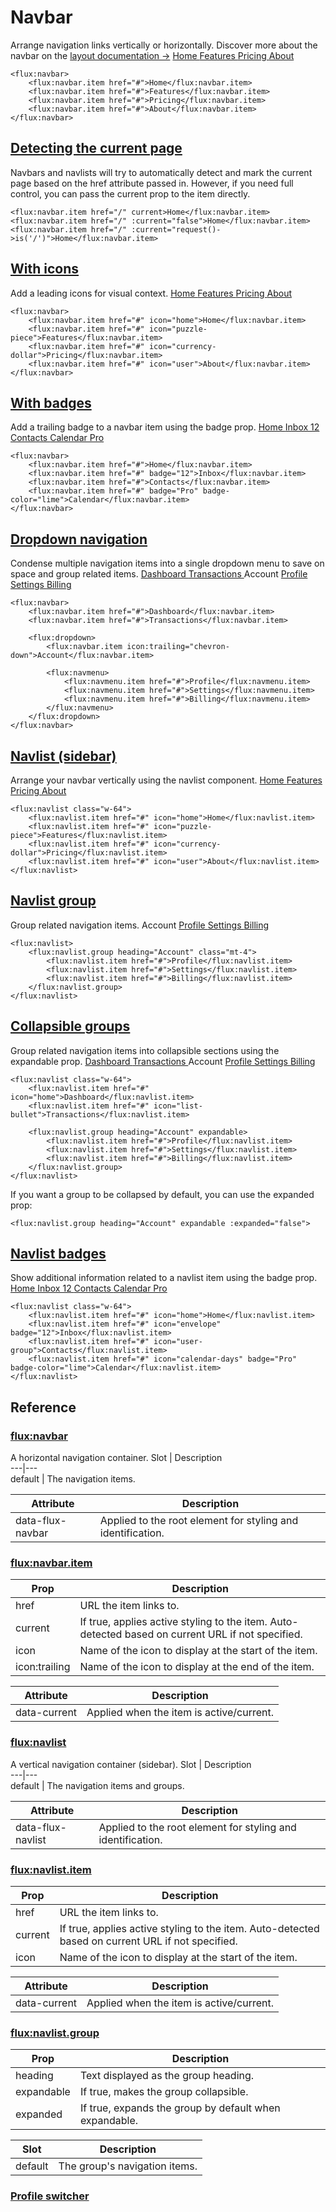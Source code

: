 #  Navbar 
Arrange navigation links vertically or horizontally.
Discover more about the navbar on the [layout documentation ->](https://fluxui.dev/layouts/sidebar)
[ Home ](https://fluxui.dev/components/navbar) [ Features ](https://fluxui.dev/components/navbar) [ Pricing ](https://fluxui.dev/components/navbar) [ About ](https://fluxui.dev/components/navbar)
 
```
<flux:navbar>
    <flux:navbar.item href="#">Home</flux:navbar.item>
    <flux:navbar.item href="#">Features</flux:navbar.item>
    <flux:navbar.item href="#">Pricing</flux:navbar.item>
    <flux:navbar.item href="#">About</flux:navbar.item>
</flux:navbar>
```

##  [Detecting the current page](https://fluxui.dev/components/navbar#detecting-the-current-page)
Navbars and navlists will try to automatically detect and mark the current page based on the href attribute passed in. However, if you need full control, you can pass the current prop to the item directly.
 
```
<flux:navbar.item href="/" current>Home</flux:navbar.item>
<flux:navbar.item href="/" :current="false">Home</flux:navbar.item>
<flux:navbar.item href="/" :current="request()->is('/')">Home</flux:navbar.item>
```

##  [With icons](https://fluxui.dev/components/navbar#with-icons)
Add a leading icons for visual context.
[ Home ](https://fluxui.dev/components/navbar) [ Features ](https://fluxui.dev/components/navbar) [ Pricing ](https://fluxui.dev/components/navbar) [ About ](https://fluxui.dev/components/navbar)
 
```
<flux:navbar>
    <flux:navbar.item href="#" icon="home">Home</flux:navbar.item>
    <flux:navbar.item href="#" icon="puzzle-piece">Features</flux:navbar.item>
    <flux:navbar.item href="#" icon="currency-dollar">Pricing</flux:navbar.item>
    <flux:navbar.item href="#" icon="user">About</flux:navbar.item>
</flux:navbar>
```

##  [With badges](https://fluxui.dev/components/navbar#with-badges)
Add a trailing badge to a navbar item using the badge prop.
[ Home ](https://fluxui.dev/components/navbar) [ Inbox 12 ](https://fluxui.dev/components/navbar) [ Contacts ](https://fluxui.dev/components/navbar) [ Calendar Pro ](https://fluxui.dev/components/navbar)
 
```
<flux:navbar>
    <flux:navbar.item href="#">Home</flux:navbar.item>
    <flux:navbar.item href="#" badge="12">Inbox</flux:navbar.item>
    <flux:navbar.item href="#">Contacts</flux:navbar.item>
    <flux:navbar.item href="#" badge="Pro" badge-color="lime">Calendar</flux:navbar.item>
</flux:navbar>
```

##  [Dropdown navigation](https://fluxui.dev/components/navbar#dropdown-navigation)
Condense multiple navigation items into a single dropdown menu to save on space and group related items.
[ Dashboard ](https://fluxui.dev/components/navbar) [ Transactions ](https://fluxui.dev/components/navbar)
Account
[ Profile ](https://fluxui.dev/components/navbar) [ Settings ](https://fluxui.dev/components/navbar) [ Billing ](https://fluxui.dev/components/navbar)
 
```
<flux:navbar>
    <flux:navbar.item href="#">Dashboard</flux:navbar.item>
    <flux:navbar.item href="#">Transactions</flux:navbar.item>

    <flux:dropdown>
        <flux:navbar.item icon:trailing="chevron-down">Account</flux:navbar.item>

        <flux:navmenu>
            <flux:navmenu.item href="#">Profile</flux:navmenu.item>
            <flux:navmenu.item href="#">Settings</flux:navmenu.item>
            <flux:navmenu.item href="#">Billing</flux:navmenu.item>
        </flux:navmenu>
    </flux:dropdown>
</flux:navbar>      
```

##  [Navlist (sidebar)](https://fluxui.dev/components/navbar#navlist-sidebar)
Arrange your navbar vertically using the navlist component.
[ Home ](https://fluxui.dev/components/navbar) [ Features ](https://fluxui.dev/components/navbar) [ Pricing ](https://fluxui.dev/components/navbar) [ About ](https://fluxui.dev/components/navbar)
 
```
<flux:navlist class="w-64">
    <flux:navlist.item href="#" icon="home">Home</flux:navlist.item>
    <flux:navlist.item href="#" icon="puzzle-piece">Features</flux:navlist.item>
    <flux:navlist.item href="#" icon="currency-dollar">Pricing</flux:navlist.item>
    <flux:navlist.item href="#" icon="user">About</flux:navlist.item>
</flux:navlist>
```

##  [Navlist group](https://fluxui.dev/components/navbar#navlist-group)
Group related navigation items.
Account
[ Profile ](https://fluxui.dev/components/navbar) [ Settings ](https://fluxui.dev/components/navbar) [ Billing ](https://fluxui.dev/components/navbar)
 
```
<flux:navlist>
    <flux:navlist.group heading="Account" class="mt-4">
        <flux:navlist.item href="#">Profile</flux:navlist.item>
        <flux:navlist.item href="#">Settings</flux:navlist.item>
        <flux:navlist.item href="#">Billing</flux:navlist.item>
    </flux:navlist.group>
</flux:navlist> 
```

##  [Collapsible groups](https://fluxui.dev/components/navbar#collapsible-groups)
Group related navigation items into collapsible sections using the expandable prop.
[ Dashboard ](https://fluxui.dev/components/navbar) [ Transactions ](https://fluxui.dev/components/navbar) Account
[ Profile ](https://fluxui.dev/components/navbar) [ Settings ](https://fluxui.dev/components/navbar) [ Billing ](https://fluxui.dev/components/navbar)
 
```
<flux:navlist class="w-64">
    <flux:navlist.item href="#" icon="home">Dashboard</flux:navlist.item>
    <flux:navlist.item href="#" icon="list-bullet">Transactions</flux:navlist.item>

    <flux:navlist.group heading="Account" expandable>
        <flux:navlist.item href="#">Profile</flux:navlist.item>
        <flux:navlist.item href="#">Settings</flux:navlist.item>
        <flux:navlist.item href="#">Billing</flux:navlist.item>
    </flux:navlist.group>
</flux:navlist>
```

If you want a group to be collapsed by default, you can use the expanded prop:
 
```
<flux:navlist.group heading="Account" expandable :expanded="false">
```

##  [Navlist badges](https://fluxui.dev/components/navbar#navlist-badges)
Show additional information related to a navlist item using the badge prop.
[ Home ](https://fluxui.dev/components/navbar) [ Inbox 12 ](https://fluxui.dev/components/navbar) [ Contacts ](https://fluxui.dev/components/navbar) [ Calendar Pro ](https://fluxui.dev/components/navbar)
 
```
<flux:navlist class="w-64">
    <flux:navlist.item href="#" icon="home">Home</flux:navlist.item>
    <flux:navlist.item href="#" icon="envelope" badge="12">Inbox</flux:navlist.item>
    <flux:navlist.item href="#" icon="user-group">Contacts</flux:navlist.item>
    <flux:navlist.item href="#" icon="calendar-days" badge="Pro" badge-color="lime">Calendar</flux:navlist.item>
</flux:navlist>
```


##  Reference 
###  [flux:navbar](https://fluxui.dev/components/navbar#fluxnavbar)
A horizontal navigation container.
Slot |  Description  
---|---  
default  |  The navigation items.  

Attribute |  Description  
---|---  
data-flux-navbar  |  Applied to the root element for styling and identification.  
###  [flux:navbar.item](https://fluxui.dev/components/navbar#fluxnavbaritem)
Prop |  Description  
---|---  
href  |  URL the item links to.  
current  |  If true, applies active styling to the item. Auto-detected based on current URL if not specified.  
icon  |  Name of the icon to display at the start of the item.  
icon:trailing  |  Name of the icon to display at the end of the item.  

Attribute |  Description  
---|---  
data-current  |  Applied when the item is active/current.  
###  [flux:navlist](https://fluxui.dev/components/navbar#fluxnavlist)
A vertical navigation container (sidebar).
Slot |  Description  
---|---  
default  |  The navigation items and groups.  

Attribute |  Description  
---|---  
data-flux-navlist  |  Applied to the root element for styling and identification.  
###  [flux:navlist.item](https://fluxui.dev/components/navbar#fluxnavlistitem)
Prop |  Description  
---|---  
href  |  URL the item links to.  
current  |  If true, applies active styling to the item. Auto-detected based on current URL if not specified.  
icon  |  Name of the icon to display at the start of the item.  

Attribute |  Description  
---|---  
data-current  |  Applied when the item is active/current.  
###  [flux:navlist.group](https://fluxui.dev/components/navbar#fluxnavlistgroup)
Prop |  Description  
---|---  
heading  |  Text displayed as the group heading.  
expandable  |  If true, makes the group collapsible.  
expanded  |  If true, expands the group by default when expandable.  

Slot |  Description  
---|---  
default  |  The group's navigation items.  
###  [Profile switcher](https://fluxui.dev/components/navbar#profile-switcher)
